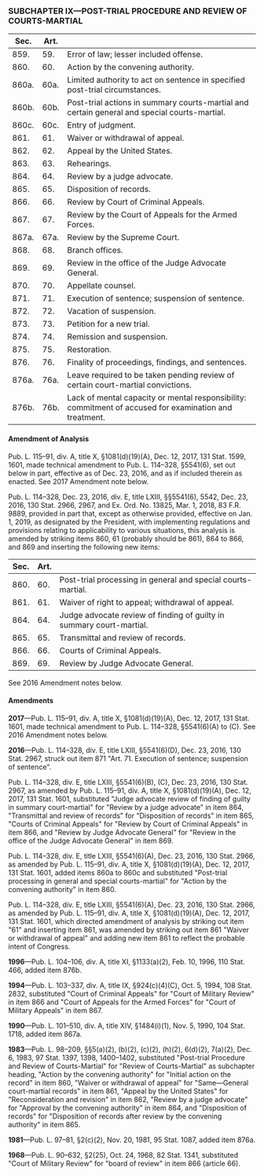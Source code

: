 ### SUBCHAPTER IX—POST-TRIAL PROCEDURE AND REVIEW OF COURTS-MARTIAL ###

|Sec. |Art.|                                                                                                      |
|-----|----|------------------------------------------------------------------------------------------------------|
|859. |59. |                                Error of law; lesser included offense.                                |
|860. |60. |                                  Action by the convening authority.                                  |
|860a.|60a.|             Limited authority to act on sentence in specified post-trial circumstances.              |
|860b.|60b.|     Post-trial actions in summary courts-martial and certain general and special courts-martial.     |
|860c.|60c.|                                          Entry of judgment.                                          |
|861. |61. |                                   Waiver or withdrawal of appeal.                                    |
|862. |62. |                                     Appeal by the United States.                                     |
|863. |63. |                                             Rehearings.                                              |
|864. |64. |                                     Review by a judge advocate.                                      |
|865. |65. |                                       Disposition of records.                                        |
|866. |66. |                                 Review by Court of Criminal Appeals.                                 |
|867. |67. |                         Review by the Court of Appeals for the Armed Forces.                         |
|867a.|67a.|                                     Review by the Supreme Court.                                     |
|868. |68. |                                           Branch offices.                                            |
|869. |69. |                         Review in the office of the Judge Advocate General.                          |
|870. |70. |                                          Appellate counsel.                                          |
|871. |71. |                            Execution of sentence; suspension of sentence.                            |
|872. |72. |                                       Vacation of suspension.                                        |
|873. |73. |                                      Petition for a new trial.                                       |
|874. |74. |                                      Remission and suspension.                                       |
|875. |75. |                                             Restoration.                                             |
|876. |76. |                          Finality of proceedings, findings, and sentences.                           |
|876a.|76a.|           Leave required to be taken pending review of certain court-martial convictions.            |
|876b.|76b.|Lack of mental capacity or mental responsibility: commitment of accused for examination and treatment.|

#### Amendment of Analysis ####

Pub. L. 115–91, div. A, title X, §1081(d)(19)(A), Dec. 12, 2017, 131 Stat. 1599, 1601, made technical amendment to Pub. L. 114–328, §5541(6), set out below in part, effective as of Dec. 23, 2016, and as if included therein as enacted. See 2017 Amendment note below.

Pub. L. 114–328, Dec. 23, 2016, div. E, title LXIII, §§5541(6), 5542, Dec. 23, 2016, 130 Stat. 2966, 2967, and Ex. Ord. No. 13825, Mar. 1, 2018, 83 F.R. 9889, provided in part that, except as otherwise provided, effective on Jan. 1, 2019, as designated by the President, with implementing regulations and provisions relating to applicability to various situations, this analysis is amended by striking items 860, 61 (probably should be 861), 864 to 866, and 869 and inserting the following new items:

|Sec.|Art.|                                                                    |
|----|----|--------------------------------------------------------------------|
|860.|60. |    Post-trial processing in general and special courts-martial.    |
|861.|61. |          Waiver of right to appeal; withdrawal of appeal.          |
|864.|64. |Judge advocate review of finding of guilty in summary court-martial.|
|865.|65. |                 Transmittal and review of records.                 |
|866.|66. |                    Courts of Criminal Appeals.                     |
|869.|69. |                 Review by Judge Advocate General.                  |

See 2016 Amendment notes below.

#### Amendments ####

**2017**—Pub. L. 115–91, div. A, title X, §1081(d)(19)(A), Dec. 12, 2017, 131 Stat. 1601, made technical amendment to Pub. L. 114–328, §5541(6)(A) to (C). See 2016 Amendment notes below.

**2016**—Pub. L. 114–328, div. E, title LXIII, §5541(6)(D), Dec. 23, 2016, 130 Stat. 2967, struck out item 871 "Art. 71. Execution of sentence; suspension of sentence".

Pub. L. 114–328, div. E, title LXIII, §5541(6)(B), (C), Dec. 23, 2016, 130 Stat. 2967, as amended by Pub. L. 115–91, div. A, title X, §1081(d)(19)(A), Dec. 12, 2017, 131 Stat. 1601, substituted "Judge advocate review of finding of guilty in summary court-martial" for "Review by a judge advocate" in item 864, "Transmittal and review of records" for "Disposition of records" in item 865, "Courts of Criminal Appeals" for "Review by Court of Criminal Appeals" in item 866, and "Review by Judge Advocate General" for "Review in the office of the Judge Advocate General" in item 869.

Pub. L. 114–328, div. E, title LXIII, §5541(6)(A), Dec. 23, 2016, 130 Stat. 2966, as amended by Pub. L. 115–91, div. A, title X, §1081(d)(19)(A), Dec. 12, 2017, 131 Stat. 1601, added items 860a to 860c and substituted "Post-trial processing in general and special courts-martial" for "Action by the convening authority" in item 860.

Pub. L. 114–328, div. E, title LXIII, §5541(6)(A), Dec. 23, 2016, 130 Stat. 2966, as amended by Pub. L. 115–91, div. A, title X, §1081(d)(19)(A), Dec. 12, 2017, 131 Stat. 1601, which directed amendment of analysis by striking out item "61" and inserting item 861, was amended by striking out item 861 "Waiver or withdrawal of appeal" and adding new item 861 to reflect the probable intent of Congress.

**1996**—Pub. L. 104–106, div. A, title XI, §1133(a)(2), Feb. 10, 1996, 110 Stat. 466, added item 876b.

**1994**—Pub. L. 103–337, div. A, title IX, §924(c)(4)(C), Oct. 5, 1994, 108 Stat. 2832, substituted "Court of Criminal Appeals" for "Court of Military Review" in item 866 and "Court of Appeals for the Armed Forces" for "Court of Military Appeals" in item 867.

**1990**—Pub. L. 101–510, div. A, title XIV, §1484(i)(1), Nov. 5, 1990, 104 Stat. 1718, added item 867a.

**1983**—Pub. L. 98–209, §§5(a)(2), (b)(2), (c)(2), (h)(2), 6(d)(2), 7(a)(2), Dec. 6, 1983, 97 Stat. 1397, 1398, 1400–1402, substituted "Post-trial Procedure and Review of Courts-Martial" for "Review of Courts-Martial" as subchapter heading, "Action by the convening authority" for "Initial action on the record" in item 860, "Waiver or withdrawal of appeal" for "Same—General court-martial records" in item 861, "Appeal by the United States" for "Reconsideration and revision" in item 862, "Review by a judge advocate" for "Approval by the convening authority" in item 864, and "Disposition of records" for "Disposition of records after review by the convening authority" in item 865.

**1981**—Pub. L. 97–81, §2(c)(2), Nov. 20, 1981, 95 Stat. 1087, added item 876a.

**1968**—Pub. L. 90–632, §2(25), Oct. 24, 1968, 82 Stat. 1341, substituted "Court of Military Review" for "board of review" in item 866 (article 66).